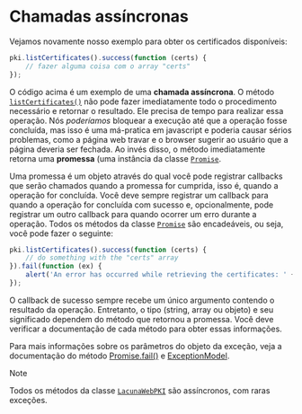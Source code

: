 ﻿# Chamadas assíncronas

Vejamos novamente nosso exemplo para obter os certificados disponíveis:

```javascript
pki.listCertificates().success(function (certs) {
    // fazer alguma coisa com o array "certs"
});
```

O código acima é um exemplo de uma **chamada assíncrona**. O método [`listCertificates()`](https://docs.lacunasoftware.com/content/typedocs/web-pki/classes/_lacuna_web_pki_d_.lacunawebpki.html#listcertificates) não pode fazer imediatamente todo o procedimento necessário e retornar o
resultado. Ele precisa de tempo para realizar essa operação. Nós *poderíamos* bloquear a execução até que a operação fosse concluída, mas isso é uma má-pratica em
javascript e poderia causar sérios problemas, como a página web travar e o browser sugerir ao usuário que a página deveria ser fechada. Ao invés disso, o método
imediatamente retorna uma **promessa** (uma instância da classe [`Promise`](https://docs.lacunasoftware.com/content/typedocs/web-pki/interfaces/_lacuna_web_pki_d_.promise.html).

Uma promessa é um objeto através do qual você pode registrar callbacks que serão chamados quando a promessa for cumprida, isso é, quando a operação for concluída.
Você deve sempre registrar um callback para quando a operação for concluída com sucesso e, opcionalmente, pode registrar um outro callback para quando ocorrer um
erro durante a operação. Todos os métodos da classe [`Promise`](https://docs.lacunasoftware.com/content/typedocs/web-pki/interfaces/_lacuna_web_pki_d_.promise.html) são encadeáveis, ou seja, você pode fazer o seguinte:

```javascript
pki.listCertificates().success(function (certs) {
    // do something with the "certs" array
}).fail(function (ex) {
    alert('An error has occurred while retrieving the certificates: ' + ex.userMessage);
});
```

O callback de sucesso sempre recebe um único argumento contendo o resultado da operação. Entretanto, o tipo (string, array ou objeto) e seu significado dependem
do método que retornou a promessa. Você deve verificar a documentação de cada método para obter essas informações.

Para mais informações sobre os parâmetros do objeto da exceção, veja a documentação do método [Promise.fail()](https://docs.lacunasoftware.com/content/typedocs/web-pki/interfaces/_lacuna_web_pki_d_.promise.html#fail) e [ExceptionModel](https://docs.lacunasoftware.com/content/typedocs/web-pki/interfaces/_lacuna_web_pki_d_.exceptionmodel.html).

> [!NOTE]
> Todos os métodos da classe [`LacunaWebPKI`](https://docs.lacunasoftware.com/content/typedocs/web-pki/classes/_lacuna_web_pki_d_.lacunawebpki.html) são assíncronos, com raras exceções.